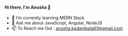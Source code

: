 #### Hi there, I'm Anusha 👋



- 🌱 I’m currently learning MERN Stack 
- 💬 Ask me about JavaScript, Angular, NodeJS
- 📫 To Reach me Out : anusha.kadambala61@gmail.com


